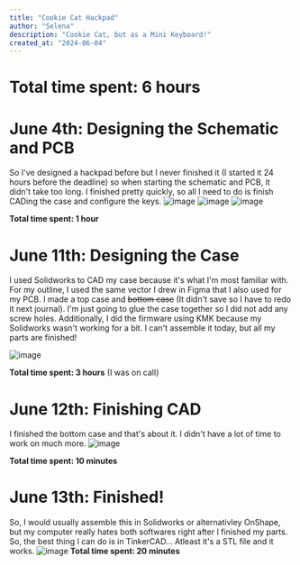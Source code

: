```yaml
---
title: "Cookie Cat Hackpad"
author: "Selena"
description: "Cookie Cat, but as a Mini Keyboard!"
created_at: "2024-06-04"
---
```

# **Total time spent: 6 hours**

# June 4th: Designing the Schematic and PCB
So I've designed a hackpad before but I never finished it (I started it 24 hours before the deadline) so when starting the schematic and PCB, it didn't take too long. I finished pretty quickly, so all I need to do is finish CADing the case and configure the keys.
![image](https://github.com/user-attachments/assets/8f55729e-6cab-4bca-a870-84c9ce21b35f) 
![image](https://github.com/user-attachments/assets/40884b34-6538-426a-bcb2-6f81ec446522)
![image](https://github.com/user-attachments/assets/0e0e3a0a-f883-4670-a503-49c5fa371f86)

**Total time spent: 1 hour**

# June 11th: Designing the Case
I used Solidworks to CAD my case because it's what I'm most familiar with. For my outline, I used the same vector I drew in Figma that I also used for my PCB. I made a top case and ~~bottom case~~ (It didn't save so I have to redo it next journal). I'm just going to glue the case together so I did not add any screw holes. Additionally, I did the firmware using KMK because my Solidworks wasn't working for a bit. I can't assemble it today, but all my parts are finished!

![image](https://github.com/user-attachments/assets/6794f947-338c-4f41-84d6-6a8d7733b25d)

**Total time spent: 3 hours** (I was on call)

# June 12th: Finishing CAD
I finished the bottom case and that's about it. I didn't have a lot of time to work on much more. 
![image](https://github.com/user-attachments/assets/469f5491-21eb-4a18-b0e0-f4481120b29c)

**Total time spent: 10 minutes**

# June 13th: Finished!
So, I would usually assemble this in Solidworks or alternativley OnShape, but my computer really hates both softwares right after I finished my parts. So, the best thing I can do is in TinkerCAD... Atleast it's a STL file and it works.
![image](https://github.com/user-attachments/assets/8539fee5-0e1a-4a12-94b3-f95ca0d1aa20)
**Total time spent: 20 minutes**

